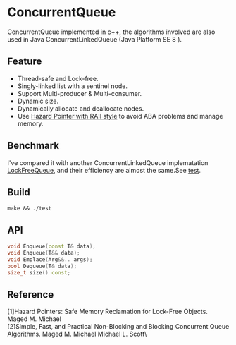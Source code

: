 # ConcurrentQueue
 ConcurrentQueue implemented in c++, the algorithms involved are also used in Java ConcurrentLinkedQueue (Java Platform SE 8 ).
## Feature
  * Thread-safe and Lock-free. 
  * Singly-linked list with a sentinel node.
  * Support Multi-producer & Multi-consumer.
  * Dynamic size.  
  * Dynamically allocate and deallocate nodes. 
  * Use [Hazard Pointer with RAII style](https://github.com/bhhbazinga/HazardPointer) to avoid ABA problems and manage memory.
## Benchmark
I've compared it with another ConcurrentLinkedQueue implematation [LockFreeQueue](https://github.com/bhhbazinga/LockFreeQueue), and their efficiency are almost the same.See [test](test.cc). 
## Build
```
make && ./test
```
## API
```C++
void Enqueue(const T& data);
void Enqueue(T&& data);
void Emplace(Arg&&.. args);
bool Dequeue(T& data);
size_t size() const;
```
## Reference
[1]Hazard Pointers: Safe Memory Reclamation for Lock-Free Objects. Maged M. Michael\
[2]Simple, Fast, and Practical Non-Blocking and Blocking Concurrent Queue Algorithms. Maged M. Michael Michael L. Scott\
